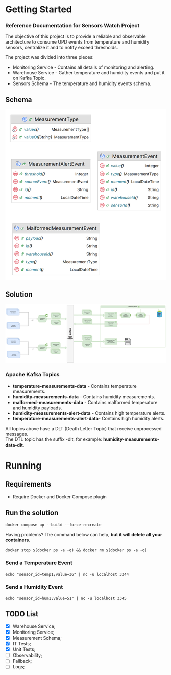 # Getting Started

### Reference Documentation for Sensors Watch Project

The objective of this project is to provide a reliable and observable architecture to consume UPD
events from temperature and humidity sensors, centralize it and to notify exceed thresholds.

The project was divided into three pieces:

* Monitoring Service - Contains all details of monitoring and alerting.
* Warehouse Service - Gather temperature and humidity events and put it on Kafka Topic.
* Sensors Schema - The temperature and humidity events schema.

## Schema

![alt text](schema.png "Architecture")

## Solution

![alt text](solution.drawio.png "Architecture")

### Apache Kafka Topics

* **temperature-measurements-data** - Contains temperature measurements.
* **humidity-measurements-data** - Contains humidity measurements.
* **malformed-measurements-data** - Contains malformed temperature and humidity payloads.
* **humidity-measurements-alert-data** - Contains high temperature alerts.
* **temperature-measurements-alert-data**- Contains high humidity alerts.

All topics above have a DLT (Death Letter Topic) that receive unprocessed messages.  
The DTL topic has the suffix -dlt, for example: **humidity-measurements-data-dlt**.

# Running
## Requirements
* Require Docker and Docker Compose plugin

## Run the solution
````shell
docker compose up --build --force-recreate
````
Having problems? The command below can help, **but it will delete all your containers**.
````shell
docker stop $(docker ps -a -q) && docker rm $(docker ps -a -q)
````

### Send a Temperature Event
````shell
echo "sensor_id=temp1;value=36" | nc -u localhost 3344
````

### Send a Humidity Event
````shell
echo "sensor_id=hum1;value=51" | nc -u localhost 3345
````

## TODO List

- [x] Warehouse Service;
- [x] Monitoring Service;
- [x] Measurement Schema;
- [x] IT Tests;
- [x] Unit Tests;
- [ ] Observability;
- [ ] Fallback;
- [ ] Logs;
